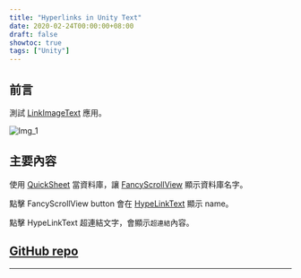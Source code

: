 ```yaml
---
title: "Hyperlinks in Unity Text"
date: 2020-02-24T00:00:00+08:00
draft: false
showtoc: true
tags: ["Unity"]
---
```


## 前言

測試 [LinkImageText](https://github.com/akof1314/uGUI_LinkImageText) 應用。

![Img_1](https://github.com/Wenrong274/HyperlinksText/blob/master/doc/img/1.png)

## 主要內容

使用 [QuickSheet](https://github.com/kimsama/Unity-QuickSheet) 當資料庫，讓 [FancyScrollView](https://github.com/setchi/FancyScrollView) 顯示資料庫名字。

點擊 FancyScrollView button 會在 [HypeLinkText](https://github.com/akof1314/uGUI_LinkImageText) 顯示 name。

點擊 HypeLinkText 超連結文字，會顯示`超連結`內容。

## [GitHub repo](https://github.com/Wenrong274/HyperlinksText)

______________________________________________________________________
